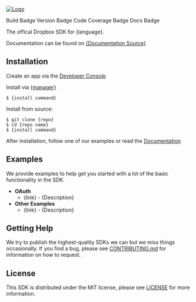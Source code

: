 [![Logo][logo]][repo]

Build Badge
Version Badge
Code Coverage Badge
Docs Badge

The offical Dropbox SDK for {language}.

Documentation can be found on [{Documentation Source}][documentation]

## Installation

Create an app via the [Developer Console][devconsole]

Install via [{manager}]({link})

```
$ {install command}
```

Install from source:

```
$ git clone {repo}
$ cd {repo name}
$ {install command}
```

After installation, follow one of our examples or read the [Documentation][documentation]

## Examples

We provide examples to help get you started with a lot of the basic functionality in the SDK.

- **OAuth**
    - {link} - {Description}
- **Other Examples**
    - {link} - {Description}

## Getting Help

We try to publish the highest-quality SDKs we can but we miss things occasionally.  If you find a bug, please see [CONTRIBUTING.md][contributing] for information on how to request.

## License

This SDK is distributed under the MIT license, please see [LICENSE][license] for more information.

[logo]: {logo_link}
[repo]: {repo_link}
[documentation]: {documentation_link}
[license]: {license_link}
[contributing]: {contributing_link}
[devconsole]: https://dropbox.com/developers/apps
